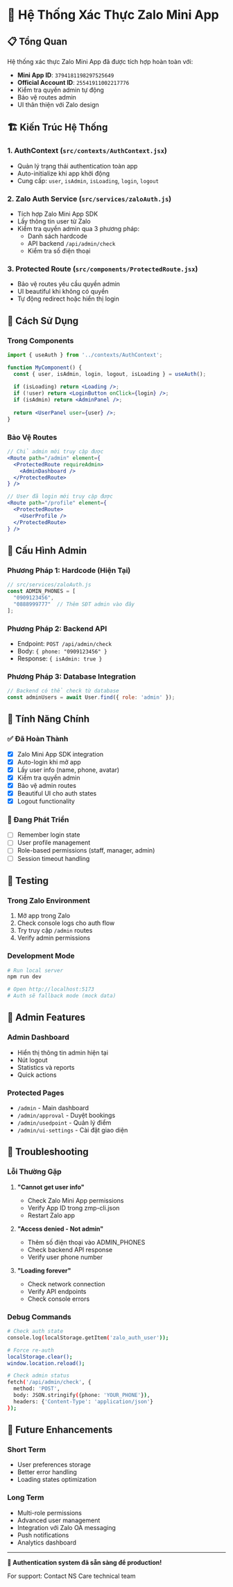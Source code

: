 # 🔐 Hệ Thống Xác Thực Zalo Mini App

## 📋 Tổng Quan
Hệ thống xác thực Zalo Mini App đã được tích hợp hoàn toàn với:
- **Mini App ID**: `3794181198297525649`
- **Official Account ID**: `25541911002217776`
- Kiểm tra quyền admin tự động
- Bảo vệ routes admin
- UI thân thiện với Zalo design

## 🏗️ Kiến Trúc Hệ Thống

### 1. **AuthContext** (`src/contexts/AuthContext.jsx`)
- Quản lý trạng thái authentication toàn app
- Auto-initialize khi app khởi động
- Cung cấp: `user`, `isAdmin`, `isLoading`, `login`, `logout`

### 2. **Zalo Auth Service** (`src/services/zaloAuth.js`)
- Tích hợp Zalo Mini App SDK
- Lấy thông tin user từ Zalo
- Kiểm tra quyền admin qua 3 phương pháp:
  - Danh sách hardcode
  - API backend `/api/admin/check`
  - Kiểm tra số điện thoại

### 3. **Protected Route** (`src/components/ProtectedRoute.jsx`)
- Bảo vệ routes yêu cầu quyền admin
- UI beautiful khi không có quyền
- Tự động redirect hoặc hiển thị login

## 🚀 Cách Sử Dụng

### Trong Components
```jsx
import { useAuth } from '../contexts/AuthContext';

function MyComponent() {
  const { user, isAdmin, login, logout, isLoading } = useAuth();
  
  if (isLoading) return <Loading />;
  if (!user) return <LoginButton onClick={login} />;
  if (isAdmin) return <AdminPanel />;
  
  return <UserPanel user={user} />;
}
```

### Bảo Vệ Routes
```jsx
// Chỉ admin mới truy cập được
<Route path="/admin" element={
  <ProtectedRoute requireAdmin>
    <AdminDashboard />
  </ProtectedRoute>
} />

// User đã login mới truy cập được  
<Route path="/profile" element={
  <ProtectedRoute>
    <UserProfile />
  </ProtectedRoute>
} />
```

## 🔧 Cấu Hình Admin

### Phương Pháp 1: Hardcode (Hiện Tại)
```javascript
// src/services/zaloAuth.js
const ADMIN_PHONES = [
  "0909123456",
  "0888999777"  // Thêm SĐT admin vào đây
];
```

### Phương Pháp 2: Backend API
- Endpoint: `POST /api/admin/check`
- Body: `{ phone: "0909123456" }`
- Response: `{ isAdmin: true }`

### Phương Pháp 3: Database Integration
```javascript
// Backend có thể check từ database
const adminUsers = await User.find({ role: 'admin' });
```

## 🎯 Tính Năng Chính

### ✅ Đã Hoàn Thành
- [x] Zalo Mini App SDK integration
- [x] Auto-login khi mở app
- [x] Lấy user info (name, phone, avatar)
- [x] Kiểm tra quyền admin
- [x] Bảo vệ admin routes
- [x] Beautiful UI cho auth states
- [x] Logout functionality

### 🔄 Đang Phát Triển
- [ ] Remember login state
- [ ] User profile management
- [ ] Role-based permissions (staff, manager, admin)
- [ ] Session timeout handling

## 🧪 Testing

### Trong Zalo Environment
1. Mở app trong Zalo
2. Check console logs cho auth flow
3. Try truy cập `/admin` routes
4. Verify admin permissions

### Development Mode
```bash
# Run local server
npm run dev

# Open http://localhost:5173
# Auth sẽ fallback mode (mock data)
```

## 📱 Admin Features

### Admin Dashboard
- Hiển thị thông tin admin hiện tại
- Nút logout
- Statistics và reports
- Quick actions

### Protected Pages
- `/admin` - Main dashboard
- `/admin/approval` - Duyệt bookings  
- `/admin/usedpoint` - Quản lý điểm
- `/admin/ui-settings` - Cài đặt giao diện

## 🐛 Troubleshooting

### Lỗi Thường Gặp

1. **"Cannot get user info"**
   - Check Zalo Mini App permissions
   - Verify App ID trong zmp-cli.json
   - Restart Zalo app

2. **"Access denied - Not admin"**
   - Thêm số điện thoại vào ADMIN_PHONES
   - Check backend API response
   - Verify user phone number

3. **"Loading forever"**
   - Check network connection
   - Verify API endpoints
   - Check console errors

### Debug Commands
```bash
# Check auth state
console.log(localStorage.getItem('zalo_auth_user'));

# Force re-auth
localStorage.clear();
window.location.reload();

# Check admin status
fetch('/api/admin/check', { 
  method: 'POST',
  body: JSON.stringify({phone: 'YOUR_PHONE'}),
  headers: {'Content-Type': 'application/json'}
});
```

## 🔮 Future Enhancements

### Short Term
- User preferences storage
- Better error handling
- Loading states optimization

### Long Term  
- Multi-role permissions
- Advanced user management
- Integration với Zalo OA messaging
- Push notifications
- Analytics dashboard

---

**🎉 Authentication system đã sẵn sàng để production!**

For support: Contact NS Care technical team